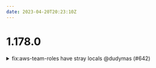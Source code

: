 ```yaml
---
date: 2023-04-20T20:23:10Z
---
```


# 1.178.0

<details>
  <summary>fix:aws-team-roles have stray locals @dudymas (#642)</summary>

### what
* remove locals from modules/aws-team-roles

### why
* breaks component when it tries to configure locals (the remote state for
account_map isn't around)



</details>